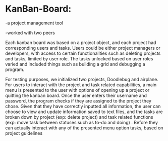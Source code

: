# KanBan-Board:
-a project management tool 

-worked with two peers


Each kanban board was based on a project object, and each project had corresponding users and tasks. Users could be either project managers or developers, with access to certain functionalities such as deleting projects and tasks, limited by user role. The tasks unlocked based on user roles varied and included things such as building a grid and debugging a program. 

For testing purposes, we initialized two projects, Doodlebug and airplane. For users to interact with the project and task related capabilities, a main menu is presented to the user with options of opening up a project or quitting the kanban board. Once the user enters their username and password, the program checks if they are assigned to the project they chose. Given that they have correctly inputted all information, the user can choose to view and update information saved to text files, and the tasks are broken down by project (exp: delete project) and task related functions (exp: move task between statuses such as to-do and doing) . Before they can actually interact with any of the presented menu option tasks, based on project guidelines 
